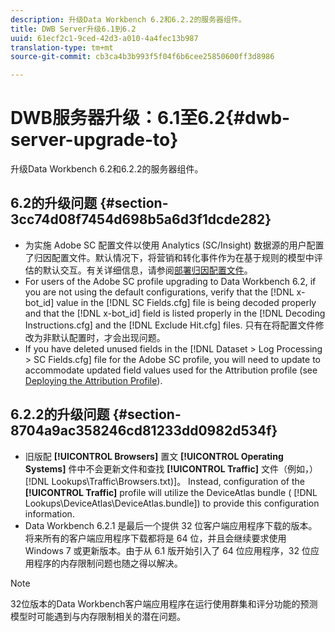 ```yaml
---
description: 升级Data Workbench 6.2和6.2.2的服务器组件。
title: DWB Server升级6.1到6.2
uuid: 61ecf2c1-9ced-42d3-a010-4a4fec13b987
translation-type: tm+mt
source-git-commit: cb3ca4b3b993f5f04f6b6cee25850600ff3d8986

---
```



# DWB服务器升级：6.1至6.2{#dwb-server-upgrade-to}

升级Data Workbench 6.2和6.2.2的服务器组件。

## 6.2的升级问题 {#section-3cc74d08f7454d698b5a6d3f1dcde282}

* 为实施 Adobe SC 配置文件以使用 Analytics (SC/Insight) 数据源的用户配置了归因配置文件。默认情况下，将营销和转化事件作为在基于规则的模型中评估的默认交互。有关详细信息，请参阅[部署归因配置文件](https://docs.adobe.com/help/en/data-workbench/using/client/attribution-reports/c-attrib-profile-deploy.html)。
* For users of the Adobe SC profile upgrading to Data Workbench 6.2, if you are not using the default configurations, verify that the [!DNL x-bot_id] value in the [!DNL SC Fields.cfg] file is being decoded properly and that the [!DNL x-bot_id] field is listed properly in the [!DNL Decoding Instructions.cfg] and the [!DNL Exclude Hit.cfg] files. 只有在将配置文件修改为非默认配置时，才会出现问题。
* If you have deleted unused fields in the [!DNL Dataset > Log Processing > SC Fields.cfg] file for the Adobe SC profile, you will need to update to accommodate updated field values used for the Attribution profile (see [Deploying the Attribution Profile](https://docs.adobe.com/help/en/data-workbench/using/client/attribution-reports/c-attrib-profile-deploy.html)).

## 6.2.2的升级问题 {#section-8704a9ac358246cd81233dd0982d534f}

* 旧版配 **[!UICONTROL Browsers]** 置文 **[!UICONTROL Operating Systems]** 件中不会更新文件和查找 **[!UICONTROL Traffic]** 文件（例如，） [!DNL Lookups\Traffic\Browsers.txt)]。 Instead, configuration of the **[!UICONTROL Traffic]** profile will utilize the DeviceAtlas bundle ( [!DNL Lookups\DeviceAtlas\DeviceAtlas.bundle]) to provide this configuration information.
* Data Workbench 6.2.1 是最后一个提供 32 位客户端应用程序下载的版本。将来所有的客户端应用程序下载都将是 64 位，并且会继续要求使用 Windows 7 或更新版本。由于从 6.1 版开始引入了 64 位应用程序，32 位应用程序的内存限制问题也随之得以解决。

>[!NOTE]
>
>32位版本的Data Workbench客户端应用程序在运行使用群集和评分功能的预测模型时可能遇到与内存限制相关的潜在问题。

